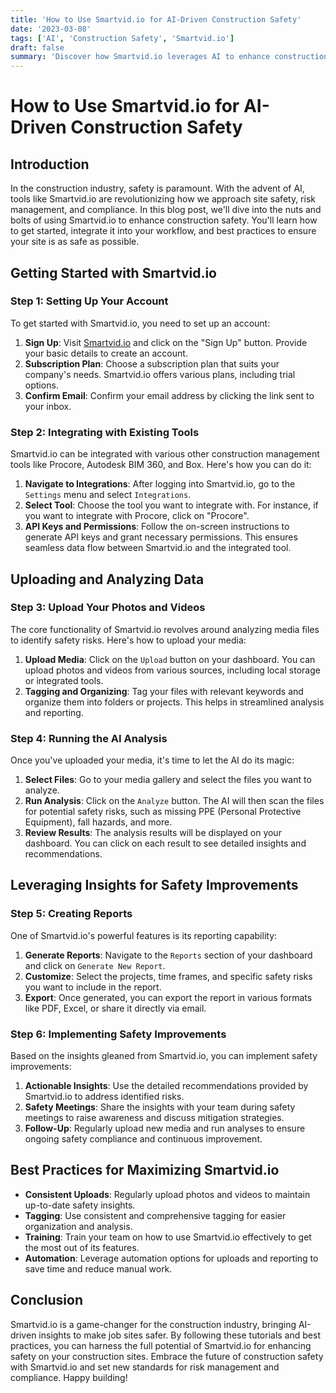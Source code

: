```yaml
---
title: 'How to Use Smartvid.io for AI-Driven Construction Safety'
date: '2023-03-08'
tags: ['AI', 'Construction Safety', 'Smartvid.io']
draft: false
summary: 'Discover how Smartvid.io leverages AI to enhance construction site safety, offering step-by-step tutorials and best practices.'
---
```


# How to Use Smartvid.io for AI-Driven Construction Safety

## Introduction

In the construction industry, safety is paramount. With the advent of AI, tools like Smartvid.io are revolutionizing how we approach site safety, risk management, and compliance. In this blog post, we'll dive into the nuts and bolts of using Smartvid.io to enhance construction safety. You'll learn how to get started, integrate it into your workflow, and best practices to ensure your site is as safe as possible.

## Getting Started with Smartvid.io

### Step 1: Setting Up Your Account

To get started with Smartvid.io, you need to set up an account:

1. **Sign Up**: Visit [Smartvid.io](https://smartvid.io) and click on the "Sign Up" button. Provide your basic details to create an account.
2. **Subscription Plan**: Choose a subscription plan that suits your company's needs. Smartvid.io offers various plans, including trial options.
3. **Confirm Email**: Confirm your email address by clicking the link sent to your inbox.

### Step 2: Integrating with Existing Tools

Smartvid.io can be integrated with various other construction management tools like Procore, Autodesk BIM 360, and Box. Here's how you can do it:

1. **Navigate to Integrations**: After logging into Smartvid.io, go to the `Settings` menu and select `Integrations`.
2. **Select Tool**: Choose the tool you want to integrate with. For instance, if you want to integrate with Procore, click on "Procore".
3. **API Keys and Permissions**: Follow the on-screen instructions to generate API keys and grant necessary permissions. This ensures seamless data flow between Smartvid.io and the integrated tool.

## Uploading and Analyzing Data

### Step 3: Upload Your Photos and Videos

The core functionality of Smartvid.io revolves around analyzing media files to identify safety risks. Here's how to upload your media:

1. **Upload Media**: Click on the `Upload` button on your dashboard. You can upload photos and videos from various sources, including local storage or integrated tools.
2. **Tagging and Organizing**: Tag your files with relevant keywords and organize them into folders or projects. This helps in streamlined analysis and reporting.

### Step 4: Running the AI Analysis

Once you've uploaded your media, it's time to let the AI do its magic:

1. **Select Files**: Go to your media gallery and select the files you want to analyze.
2. **Run Analysis**: Click on the `Analyze` button. The AI will then scan the files for potential safety risks, such as missing PPE (Personal Protective Equipment), fall hazards, and more.
3. **Review Results**: The analysis results will be displayed on your dashboard. You can click on each result to see detailed insights and recommendations.

## Leveraging Insights for Safety Improvements

### Step 5: Creating Reports

One of Smartvid.io's powerful features is its reporting capability:

1. **Generate Reports**: Navigate to the `Reports` section of your dashboard and click on `Generate New Report`.
2. **Customize**: Select the projects, time frames, and specific safety risks you want to include in the report.
3. **Export**: Once generated, you can export the report in various formats like PDF, Excel, or share it directly via email.

### Step 6: Implementing Safety Improvements

Based on the insights gleaned from Smartvid.io, you can implement safety improvements:

1. **Actionable Insights**: Use the detailed recommendations provided by Smartvid.io to address identified risks.
2. **Safety Meetings**: Share the insights with your team during safety meetings to raise awareness and discuss mitigation strategies.
3. **Follow-Up**: Regularly upload new media and run analyses to ensure ongoing safety compliance and continuous improvement.

## Best Practices for Maximizing Smartvid.io

- **Consistent Uploads**: Regularly upload photos and videos to maintain up-to-date safety insights.
- **Tagging**: Use consistent and comprehensive tagging for easier organization and analysis.
- **Training**: Train your team on how to use Smartvid.io effectively to get the most out of its features.
- **Automation**: Leverage automation options for uploads and reporting to save time and reduce manual work.

## Conclusion

Smartvid.io is a game-changer for the construction industry, bringing AI-driven insights to make job sites safer. By following these tutorials and best practices, you can harness the full potential of Smartvid.io for enhancing safety on your construction sites. Embrace the future of construction safety with Smartvid.io and set new standards for risk management and compliance. Happy building!